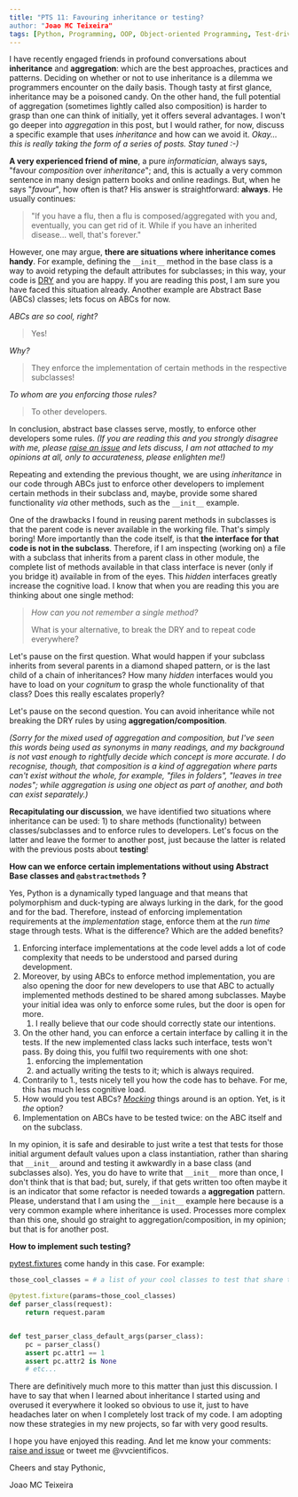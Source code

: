 ```yaml
---
title: "PTS 11: Favouring inheritance or testing?
author: "Joao MC Teixeira"
tags: [Python, Programming, OOP, Object-oriented Programming, Test-driven development, testing, tests, pytest, design patterns]
---
```


I have recently engaged friends in profound conversations about **inheritance** and **aggregation**: which are the best approaches, practices and patterns. Deciding on whether or not to use inheritance is a dilemma we programmers encounter on the daily basis. Though tasty at first glance, inheritance may be a poisoned candy. On the other hand, the full potential of aggregation (sometimes lightly called also composition) is harder to grasp than one can think of initially, yet it offers several advantages. I won't go deeper into *aggregation* in this post, but I would rather, for now, discuss a specific example that uses *inheritance* and how can we avoid it. *Okay... this is really taking the form of a series of posts. Stay tuned :-)*

**A very experienced friend of mine**, a pure *informatician*, always says, "favour *composition* over *inheritance*"; and, this is actually a very common sentence in many design pattern books and online readings. But, when he says "*favour*", how often is that? His answer is straightforward: **always**. He usually continues:

>  "If you have a flu, then a flu is composed/aggregated with you and, eventually, you can get rid of it. While if you have an inherited disease... well, that's forever."

However, one may argue, **there are situations where inheritance comes handy**. For example, defining the `__init__` method in the base class is a way to avoid retyping the default attributes for subclasses; in this way, your code is [DRY](https://en.wikipedia.org/wiki/Don%27t_repeat_yourself) and you are happy. If you are reading this post, I am sure you have faced this situation already. Another example are Abstract Base (ABCs) classes; lets focus on ABCs for now.

*ABCs are so cool, right?*

> Yes!

*Why?*

> They enforce the implementation of certain methods in the respective subclasses!

*To whom are you enforcing those rules?*

> To other developers.

In conclusion, abstract base classes serve, mostly, to enforce other developers some rules. *(If you are reading this and you strongly disagree with me, please [raise an issue](https://github.com/PythonicThoughtsSnippets/PTS-Code-Snippets/issues/11) and lets discuss, I am not attached to my opinions at all, only to accurateness, please enlighten me!)*

Repeating and extending the previous thought, we are using *inheritance* in our code through ABCs just to enforce other developers to implement certain methods in their subclass and, maybe, provide some shared functionality *via* other methods, such as the `__init__` example.

One of the drawbacks I found in reusing parent methods in subclasses is that the parent code is never available in the working file. That's simply boring! More importantly than the code itself, is that **the interface for that code is not in the subclass**. Therefore, if I am inspecting (working on) a file with a subclass that inherits from a parent class in other module, the complete list of methods available in that class interface is never (only if you bridge it) available in from of the eyes. This *hidden* interfaces greatly increase the cognitive load. I know that when you are reading this you are thinking about one single method:

> *How can you not remember a single method?* 
>
> What is your alternative, to break the DRY and to repeat code everywhere?

Let's pause on the first question. What would happen if your subclass inherits from several parents in a diamond shaped pattern, or is the last child of a chain of inheritances? How many *hidden* interfaces would you have to load on your *cognitum* to grasp the whole functionality of that class? Does this really escalates properly?

Let's pause on the second question. You can avoid inheritance while not breaking the DRY rules by using **aggregation/composition**.

*(Sorry for the mixed used of aggregation and composition, but I've seen this words being used as synonyms in many readings, and my background is not vast enough to rightfully decide which concept is more accurate. I do recognise, though, that composition is a kind of aggregation where parts can't exist without the whole, for example, "files in folders", "leaves in tree nodes"; while aggregation is using one object as part of another, and both can exist separately.)*

**Recapitulating our discussion**, we have identified two situations where inheritance can be used: 1) to share methods (functionality) between classes/subclasses and to enforce rules to developers. Let's focus on the latter and leave the former to another post, just because the latter is related with the previous posts about **testing**!

**How can we enforce certain implementations without using Abstract Base classes and `@abstractmethods` ?**

Yes, Python is a dynamically typed language and that means that polymorphism and duck-typing are always lurking in the dark, for the good and for the bad. Therefore, instead of enforcing implementation requirements at the *implementation* stage, enforce them at the *run time* stage through tests. What is the difference? Which are the added benefits?

1. Enforcing interface implementations at the code level adds a lot of code complexity that needs to be understood and parsed during development. 
2. Moreover, by using ABCs to enforce method implementation, you are also opening the door for new developers to use that ABC to actually implemented methods destined to be shared among subclasses. Maybe your initial idea was only to enforce some rules, but the door is open for more.
   1. I really believe that our code should correctly state our intentions.
3. On the other hand, you can enforce a certain interface by calling it in the tests. If the new implemented class lacks such interface, tests won't pass. By doing this, you fulfil two requirements with one shot:
   1. enforcing the implementation
   2. and actually writing the tests to it; which is always required.
4. Contrarily to 1., tests nicely tell you how the code has to behave. For me, this has much less cognitive load.
5. How would you test ABCs? [*Mocking*](https://docs.python.org/3/library/unittest.mock.html) things around is an option. Yet, is it *the* option?
6. Implementation on ABCs have to be tested twice: on the ABC itself and on the subclass.

In my opinion, it is safe and desirable to just write a test that tests for those initial argument default values upon a class instantiation, rather than sharing that `__init__` around and testing it awkwardly in a base class (and subclasses also). Yes, you do have to write that `__init__` more than once, I don't think that is that bad; but, surely, if that gets written too often maybe it is an indicator that some refactor is needed towards a **aggregation** pattern. Please, understand that I am using the `__init__` example here because is a very common example where inheritance is used. Processes more complex than this one, should go straight to aggregation/composition, in my opinion; but that is for another post.

**How to implement such testing?**

[pytest.fixtures](https://www.tutorialspoint.com/pytest/pytest_fixtures.htm) come handy in this case. For example:

```python
those_cool_classes = # a list of your cool classes to test that share the same default args

@pytest.fixture(params=those_cool_classes)
def parser_class(request):
    return request.param


def test_parser_class_default_args(parser_class):
    pc = parser_class()
    assert pc.attr1 == 1
    assert pc.attr2 is None
    # etc...
```



There are definitively much more to this matter than just this discussion. I have to say that when I learned about inheritance I started using and overused it everywhere it looked so obvious to use it, just to have headaches later on when I completely lost track of my code. I am adopting now these strategies in my new projects, so far with very good results.

I hope you have enjoyed this reading. And let me know your comments: [raise and issue]() or tweet me @vvcientificos.

Cheers and stay Pythonic,

Joao MC Teixeira